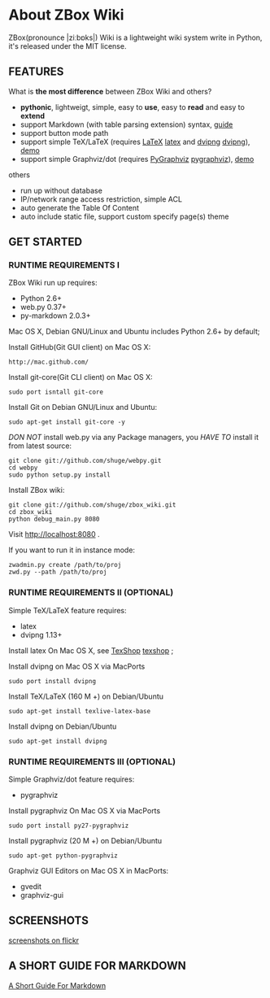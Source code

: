 # About ZBox Wiki

ZBox(pronounce |ziːbɒks|) Wiki is a lightweight wiki system write in Python,  
it's released under the MIT license.

## FEATURES

What is **the most difference** between ZBox Wiki and others?

 * **pythonic**, lightweigt, simple, easy to **use**, easy to **read** and easy to **extend**
 * support Markdown (with table parsing extension) syntax, [guide](markdown-in-zboxwiki)
 * support button mode path
 * support simple TeX/LaTeX (requires [LaTeX] [latex] and [dvipng] [dvipng]), [demo](tex-in-zboxwiki)
 * support simple Graphviz/dot (requires [PyGraphviz] [pygraphviz]), [demo](dot-in-zboxwiki)

others

 * run up without database
 * IP/network range access restriction, simple ACL
 * auto generate the Table Of Content
 * auto include static file, support custom specify page(s) theme


## GET STARTED

### RUNTIME REQUIREMENTS I

ZBox Wiki run up requires:

 - Python 2.6+
 - web.py 0.37+
 - py-markdown 2.0.3+


Mac OS X, Debian GNU/Linux and Ubuntu includes Python 2.6+ by default;


Install GitHub(Git GUI client) on Mac OS X:

    http://mac.github.com/

Install git-core(Git CLI client) on Mac OS X:

    sudo port isntall git-core


Install Git on Debian GNU/Linux and Ubuntu:

    sudo apt-get install git-core -y


*DON NOT* install web.py via any Package managers,
you *HAVE TO* install it from latest source:

    git clone git://github.com/shuge/webpy.git
    cd webpy
    sudo python setup.py install


Install ZBox wiki:

    git clone git://github.com/shuge/zbox_wiki.git
    cd zbox_wiki
    python debug_main.py 8080

Visit [http://localhost:8080](http://localhost:8080) .


If you want to run it in instance mode:

    zwadmin.py create /path/to/proj
    zwd.py --path /path/to/proj


### RUNTIME REQUIREMENTS II (OPTIONAL)

Simple TeX/LaTeX feature requires:

 - latex
 - dvipng 1.13+


Install latex On Mac OS X, see [TexShop] [texshop] ;

Install dvipng on Mac OS X via MacPorts

    sudo port install dvipng


Install TeX/LaTeX (160 M +) on Debian/Ubuntu

    sudo apt-get install texlive-latex-base

Install dvipng on Debian/Ubuntu

    sudo apt-get install dvipng


### RUNTIME REQUIREMENTS III (OPTIONAL)

Simple Graphviz/dot feature requires:

 - pygraphviz


Install pygraphviz On Mac OS X via MacPorts

    sudo port install py27-pygraphviz


Install pygraphviz (20 M +) on Debian/Ubuntu

    sudo apt-get python-pygraphviz


Graphviz GUI Editors on Mac OS X in MacPorts:

 * gvedit
 * graphviz-gui



## SCREENSHOTS

[screenshots on flickr](http://www.flickr.com/photos/71317153@N06/6445429383/in/set-72157628256603985/)



## A SHORT GUIDE FOR MARKDOWN


[A Short Guide For Markdown](markdown-in-zboxwiki)





[macports]: http://www.macports.org/install.php

[latex]: http://www.tug.org/texlive
[texlive]: http://www.tug.org/texlive
[texshop]: http://pages.uoregon.edu/koch/texshop

[dvipng]: http://savannah.nongnu.org/projects/dvipng

[pygraphviz]: http://networkx.lanl.gov/pygraphviz
